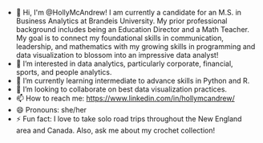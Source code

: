 - 👋 Hi, I'm @HollyMcAndrew! I am currently a candidate for an M.S. in Business Analytics at Brandeis University. My prior professional background includes being an Education Director and a Math Teacher. My goal is to connect my foundational skills in communication, leadership, and mathematics with my growing skills in programming and data visualization to blossom into an impressive data analyst!
- 👀 I’m interested in data analytics, particularly corporate, financial, sports, and people analytics.
- 🌱 I’m currently learning intermediate to advance skills in Python and R.
- 💞️ I’m looking to collaborate on best data visualization practices.
- 📫 How to reach me: https://www.linkedin.com/in/hollymcandrew/ 
- 😄 Pronouns: she/her
- ⚡ Fun fact: I love to take solo road trips throughout the New England area and Canada. Also, ask me about my crochet collection!

<!---
HollyMcAndrew/HollyMcAndrew is a ✨ special ✨ repository because its `README.md` (this file) appears on your GitHub profile.
You can click the Preview link to take a look at your changes.
--->
